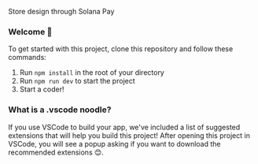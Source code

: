 Store design through Solana Pay

### **Welcome 👋**

To get started with this project, clone this repository and follow these commands:

1. Run `npm install` in the root of your directory
2. Run `npm run dev` to start the project
3. Start a coder!

### What is a .vscode noodle?
If you use VSCode to build your app, we've included a list of suggested extensions that will help you build this project! After opening this project in VSCode, you will see a popup asking if you want to download the recommended extensions 😊.



